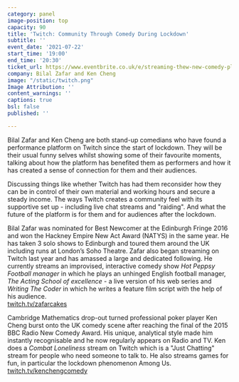 ```yaml
---
category: panel
image-position: top
capacity: 90
title: 'Twitch: Community Through Comedy During Lockdown'
subtitle: ''
event_date: '2021-07-22'
start_time: '19:00'
end_time: '20:30'
ticket_url: https://www.eventbrite.co.uk/e/streaming-thew-new-comedy-platform-bilal-zafar-and-ken-cheng-tickets-163052938729
company: Bilal Zafar and Ken Cheng
image: "/static/twitch.png"
Image Attribution: ''
content_warnings: ''
captions: true
bsl: false
published: ''

---
```

Bilal Zafar and Ken Cheng are both stand-up comedians who have found a performance platform on Twitch since the start of lockdown. They will be their usual funny selves whilst showing some of their favourite moments, talking about how the platform has benefited them as performers and how it has created a sense of connection for them and their audiences.  
  
Discussing things like whether Twitch has had them reconsider how they can be in control of their own material and working hours and secure a steady income. The ways Twitch creates a community feel with its supportive set up - including live chat streams and "raiding". And what the future of the platform is for them and for audiences after the lockdown.

Bilal Zafar was nominated for Best Newcomer at the Edinburgh Fringe 2016 and won the Hackney Empire New Act Award (NATYS) in the same year. He has taken 3 solo shows to Edinburgh and toured them around the UK including runs at London’s Soho Theatre. Zafar also began streaming on Twitch last year and has amassed a large and dedicated following. He currently streams an improvised, interactive comedy show _Hot Peppsy Football manager_ in which he plays an unhinged English football manager, _The Acting School of excellence_ - a live version of his web series and _Writing The Coder_ in which he writes a feature film script with the help of his audience.  
[twitch.tv/zafarcakes](http://twitch.tv/zafarcakes) 

Cambridge Mathematics drop-out turned professional poker player Ken Cheng burst onto the UK comedy scene after reaching the final of the 2015 BBC Radio New Comedy Award. His unique, analytical style made him instantly recognisable and he now regularly appears on Radio and TV. Ken does a _Combat Loneliness_ stream on Twitch which is a "Just Chatting" stream for people who need someone to talk to. He also streams games for fun, in particular the lockdown phenomenon Among Us. [twitch.tv/kenchengcomedy](http://twitch.tv/kenchengcomedy)